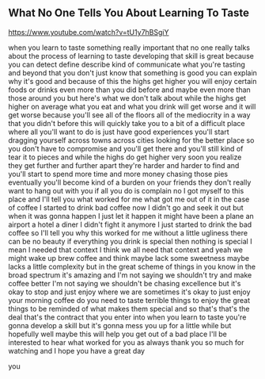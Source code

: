 ## What No One Tells You About Learning To Taste

<https://www.youtube.com/watch?v=tU1y7hBSgiY>

when you learn to taste something really
important that no one really talks about
the process of learning to taste
developing that skill is great because
you can detect define describe kind of
communicate what you're tasting and
beyond that you don't just know that
something is good you can explain why
it's good and because of this the highs
get higher you will enjoy certain foods
or drinks even more than you did before
and maybe even more than those around
you but here's what we don't talk about
while the highs get higher on average
what you eat and what you drink will get
worse and it will get worse because
you'll see all of the floors all of the
mediocrity in a way that you didn't
before this will quickly take you to a
bit of a difficult place where all
you'll want to do is just have good
experiences you'll start dragging
yourself across towns across cities
looking for the better place so you
don't have to compromise and you'll get
there and you'll still kind of tear it
to pieces and while the highs do get
higher very soon you realize they get
further and further apart they're harder
and harder to find and you'll start to
spend more time and more money chasing
those pies
eventually you'll become kind of a
burden on your friends they don't really
want to hang out with you if all you do
is complain no I got myself to this
place and I'll tell you what worked for
me what got me out of it in the case of
coffee I started to drink bad coffee now
I didn't go and seek it out but when it
was gonna happen
I just let it happen it might have been
a plane an airport a hotel a diner I
didn't fight it anymore I just started
to drink the bad coffee so I'll tell you
why this worked for me without a little
ugliness there can be no beauty if
everything you drink is special then
nothing is special I mean I needed that
context I think we all need that context
and yeah we might wake up brew coffee
and think maybe lack some sweetness
maybe lacks a little complexity but in
the great scheme of things in you know
in the broad spectrum it's amazing and
I'm not saying we shouldn't try and make
coffee better I'm not saying we
shouldn't be chasing excellence but it's
okay to stop and just enjoy where we are
sometimes it's okay to just enjoy your
morning coffee do you need to taste
terrible things to enjoy the great
things to be reminded of what makes them
special and so that's that's the deal
that's the contract that you enter into
when you learn to taste
you're gonna develop a skill but it's
gonna mess you up for a little while but
hopefully well maybe this will help you
get out of a bad place I'll be
interested to hear what worked for you
as always thank you so much for watching
and I hope you have a great day

you

